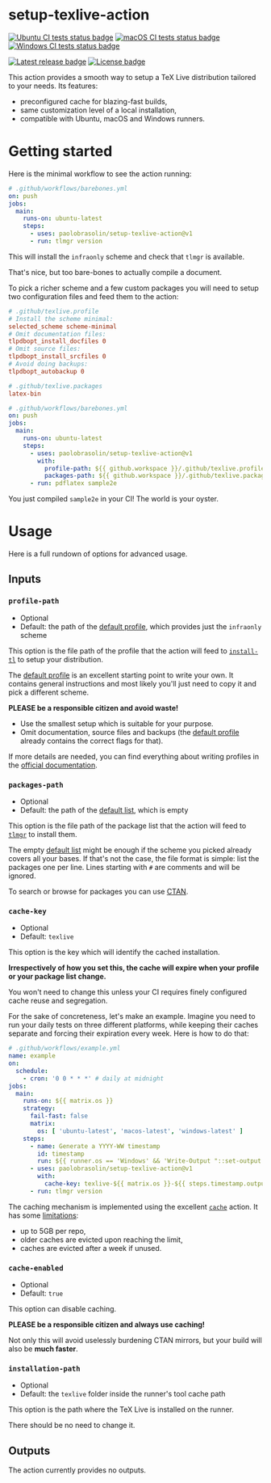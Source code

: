# setup-texlive-action

[![Ubuntu CI tests status badge][ubuntu-ci-shield]][ubuntu-ci-url]
[![macOS CI tests status badge][macos-ci-shield]][macos-ci-url]
[![Windows CI tests status badge][windows-ci-shield]][windows-ci-url]

[![Latest release badge][release-shield]][release-url]
[![License badge][license-shield]][license-url]

[ubuntu-ci-url]: https://github.com/paolobrasolin/setup-texlive-action/actions/workflows/ubuntu.yml "Ubuntu CI tests"
[macos-ci-url]: https://github.com/paolobrasolin/setup-texlive-action/actions/workflows/macos.yml "macOS CI tests"
[windows-ci-url]: https://github.com/paolobrasolin/setup-texlive-action/actions/workflows/windows.yml "Windows CI tests"

[ubuntu-ci-shield]: https://img.shields.io/github/workflow/status/paolobrasolin/setup-texlive-action/ubuntu/main?label=Ubuntu&logo=ubuntu&logoColor=white
[macos-ci-shield]: https://img.shields.io/github/workflow/status/paolobrasolin/setup-texlive-action/macos/main?label=macOS&logo=apple&logoColor=white
[windows-ci-shield]: https://img.shields.io/github/workflow/status/paolobrasolin/setup-texlive-action/windows/main?label=Windows&logo=windows&logoColor=white

[release-url]: https://github.com/marketplace/actions/setup-texlive-action "Latest release"
[license-url]: https://github.com/paolobrasolin/setup-texlive-action/blob/main/LICENSE "License"

[release-shield]: https://img.shields.io/github/v/release/paolobrasolin/setup-texlive-action?display_name=tag&sort=semver
[license-shield]: https://img.shields.io/github/license/paolobrasolin/setup-texlive-action

This action provides a smooth way to setup a TeX Live distribution tailored to your needs. Its features:

* preconfigured cache for blazing-fast builds,
* same customization level of a local installation,
* compatible with Ubuntu, macOS and Windows runners.

# Getting started

Here is the minimal workflow to see the action running:

```yaml
# .github/workflows/barebones.yml
on: push
jobs:
  main:
    runs-on: ubuntu-latest
    steps:
      - uses: paolobrasolin/setup-texlive-action@v1
      - run: tlmgr version
```

This will install the `infraonly` scheme and check that `tlmgr` is available.

That's nice, but too bare-bones to actually compile a document.

To pick a richer scheme and a few custom packages you will need to setup two configuration files and feed them to the action:

```ini
# .github/texlive.profile
# Install the scheme minimal:
selected_scheme scheme-minimal
# Omit documentation files:
tlpdbopt_install_docfiles 0
# Omit source files:
tlpdbopt_install_srcfiles 0
# Avoid doing backups:
tlpdbopt_autobackup 0
```

```ini
# .github/texlive.packages
latex-bin
```

```yaml
# .github/workflows/barebones.yml
on: push
jobs:
  main:
    runs-on: ubuntu-latest
    steps:
      - uses: paolobrasolin/setup-texlive-action@v1
        with:
          profile-path: ${{ github.workspace }}/.github/texlive.profile
          packages-path: ${{ github.workspace }}/.github/texlive.packages
      - run: pdflatex sample2e
```

You just compiled `sample2e` in your CI!
The world is your oyster.

# Usage

Here is a full rundown of options for advanced usage.

## Inputs

### `profile-path`

* Optional
* Default: the path of the [default profile][default-profile], which provides just the `infraonly` scheme

This option is the file path of the profile that the action will feed to [`install-tl`][install-tl-man] to setup your distribution.

The [default profile][default-profile] is an excellent starting point to write your own.
It contains general instructions and most likely you'll just need to copy it and pick a different scheme.

**PLEASE be a responsible citizen and avoid waste!**

* Use the smallest setup which is suitable for your purpose.
* Omit documentation, source files and backups (the [default profile][default-profile] already contains the correct flags for that).

If more details are needed, you can find everything about writing profiles in the [official documentation][install-tl-profiles-man].

[default-profile]: https://github.com/paolobrasolin/setup-texlive-action/blob/main/texlive.profile
[install-tl-man]: https://www.tug.org/texlive/doc/install-tl.html
[install-tl-profiles-man]: https://www.tug.org/texlive/doc/install-tl.html#PROFILES

### `packages-path`

* Optional
* Default: the path of the [default list][default-packages], which is empty

This option is the file path of the package list that the action will feed to [`tlmgr`][tlmgr-man] to install them.

The empty [default list][default-packages] might be enough if the scheme you picked already covers all your bases.
If that's not the case, the file format is simple: list the packages one per line. Lines starting with `#` are comments and will be ignored.

To search or browse for packages you can use [CTAN][ctan].

[default-packages]: https://github.com/paolobrasolin/setup-texlive-action/blob/main/texlive.packages
[tlmgr-man]: https://www.tug.org/texlive/doc/tlmgr.html
[ctan]: https://www.ctan.org/

### `cache-key`

* Optional
* Default: `texlive`

This option is the key which will identify the cached installation.

**Irrespectively of how you set this, the cache will expire when your profile or your package list change.**

You won't need to change this unless your CI requires finely configured cache reuse and segregation.

For the sake of concreteness, let's make an example.
Imagine you need to run your daily tests on three different platforms, while keeping their caches separate and forcing their expiration every week.
Here is how to do that:

```yaml
# .github/workflows/example.yml
name: example
on:
  schedule:
    - cron: '0 0 * * *' # daily at midnight
jobs:
  main:
    runs-on: ${{ matrix.os }}
    strategy:
      fail-fast: false
      matrix:
        os: [ 'ubuntu-latest', 'macos-latest', 'windows-latest' ]
    steps:
      - name: Generate a YYYY-WW timestamp
        id: timestamp
        run: ${{ runner.os == 'Windows' && 'Write-Output "::set-output name=yyyy-ww::$(Get-Date -UFormat %Y-%W)"' || 'echo "::set-output name=yyyy-ww::$(date +%Y-%W)"' }}
      - uses: paolobrasolin/setup-texlive-action@v1
        with:
          cache-key: texlive-${{ matrix.os }}-${{ steps.timestamp.output.yyyy-ww }}
      - run: tlmgr version
```

The caching mechanism is implemented using the excellent [`cache`][cache-action] action. It has some [limitations][cache-action-limits]:

* up to 5GB per repo,
* older caches are evicted upon reaching the limit,
* caches are evicted after a week if unused.

[cache-action]: https://github.com/actions/cache
[cache-action-limits]: https://github.com/actions/cache#cache-limits

### `cache-enabled`

* Optional
* Default: `true`

This option can disable caching.

**PLEASE be a responsible citizen and always use caching!**

Not only this will avoid uselessly burdening CTAN mirrors, but your build will also be **much faster**.

### `installation-path`

* Optional
* Default: the `texlive` folder inside the runner's tool cache path

This option is the path where the TeX Live is installed on the runner.

There should be no need to change it.

## Outputs

The action currently provides no outputs.
